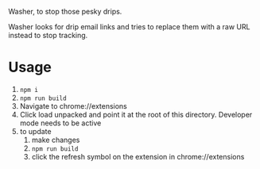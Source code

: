 Washer, to stop those pesky drips.

Washer looks for drip email links and tries to replace them with a raw URL
instead to stop tracking.

# Usage
1. `npm i`
2. `npm run build`
3. Navigate to chrome://extensions
4. Click load unpacked and point it at the root of this directory. Developer
   mode needs to be active
5. to update
    1. make changes
    2. `npm run build`
    3. click the refresh symbol on the extension in chrome://extensions
